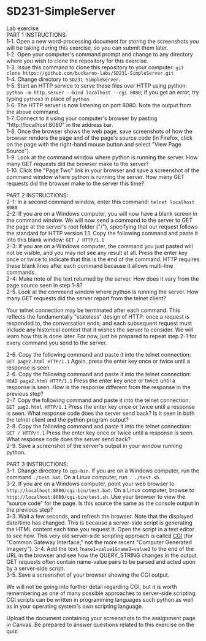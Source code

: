 # SD231-SimpleServer
Lab exercise  
PART 1 INSTRUCTIONS:  
1-1. Open a new word-processing document for storing the screenshots you will be taking during this exercise, so you can submit them later.  
1-2. Open your computer's command prompt and change to any directory where you wish to clone the repository for this exercise.  
1-3. Issue this command to clone this repository to your computer: `git clone https://github.com/buckaroo-labs/SD231-SimpleServer.git`  
1-4. Change directory to `SD231-SimpleServer`.  
1-5. Start an HTTP service to serve these files over HTTP using python: `python -m http.server --bind localhost --cgi 8080`; if you get an error, try typing `python3` in place of `python`.  
1-6. The HTTP server is now listening on port 8080. Note the output from the above command.   
1-7. Connect to it using your computer's browser by pasting "http://localhost:8080" in the address bar.   
1-8. Once the browser shows the web page, save screenshots of how the browser renders the page and of the page's source code (in Firefox, click on the page with the right-hand mouse button and select "View Page Source").  
1-9. Look at the command window where python is running the server. How many GET requests did the browser make to the server?  
1-10. Click the "Page Two" link in your browser and save a screenshot of the command window where python is running the server. How many GET requests did the browser make to the server this time?  
   
PART 2 INSTRUCTIONS:   
2-1: In a second command window, enter this command: `telnet localhost 8080`   
2-2: If you are on a Windows computer, you will now have a blank screen in the command window. We will now send a command to the server to GET the page at the server's root folder ("/"), specifying that our request follows the standard for HTTP version 1.1. Copy the following command and paste it into this blank window: `GET / HTTP/1.1`  
2-3: If you are on a Windows computer, the command you just pasted will not be visible, and you may not see any result at all. Press the enter key once or twice to indicate that this is the end of the command. HTTP requires these blank lines after each command because it allows multi-line commands.   
2-4: Make note of the text returned by the server.  How does it vary from the page source seen in step 1-8?  
2-5. Look at the command window where python is running the server. How many GET requests did the server report from the telnet client? 
  
Your telnet connection may be terminated after each command. This reflects the fundamentally "stateless" design of HTTP: once a request is responded to, the conversation ends; and each subsequent request must include any historical context that it wishes the server to consider. We will learn how this is done later. For now, just be prepared to repeat step 2-1 for every command you send to the server.   
  
2-6. Copy the following command and paste it into the telnet connection: `GET page2.html HTTP/1.1`  Again, press the enter key once or twice until a response is seen.   
2-6. Copy the following command and paste it into the telnet connection: `HEAD page2.html HTTP/1.1`  Press the enter key once or twice until a response is seen.  How is the response different from the response in the previous step?  
2-7. Copy the following command and paste it into the telnet connection: `GET pag2.html HTTP/1.1`  Press the enter key once or twice until a response is seen. What response code does the server send back? Is it seen in both the telnet client and the python program output?  
2-8. Copy the following command and paste it into the telnet connection: `GET / HTTP/!.1`  Press the enter key once or twice until a response is seen. What response code does the server send back?  
2-9.  Save a screenshot of the server's output in your window running python.
  
PART 3 INSTRUCTIONS:  
3-1. Change directory to `cgi-bin`. If you are on a Windows computer, run the command `./test.bat`. On a Linux computer, run `. ./test.sh`.   
3-2. If you are on a Windows computer, point your web browser to `http://localhost:8080/cgi-bin/test.bat`. On a Linux computer, browse to `http://localhost:8080/cgi-bin/test.sh`. Use your browser to view the "source code" for the page. Is this source the same as the console output in the previous step?   
3-3. Wait a few seconds, and refresh the browser. Note that the displayed date/time has changed. This is because a server-side script is generating the HTML content each time you request it.   Open the script in a text editor to see how. This very old server-side scripting approach is called [CGI](https://en.wikipedia.org/wiki/Common_Gateway_Interface) (for "Common Gateway Interface," not the more recent "Computer Generated Imagery"). 
3-4. Add the text `?name1=value1&name2=value2` to the end of the URL in the browser and see how the QUERY_STRING changes in the output. GET requests often contain name-value pairs to be parsed and acted upon by a server-side script.  
3-5. Save a screenshot of your browser showing the CGI output.  

We will not be going into further detail regarding CGI, but it is worth remembering as one of many possible approaches to server-side scripting.  CGI scripts can be written in programming languages such python as well as in your operating system's own scripting language. 

Upload the document containing your screenshots to the assignment page in Canvas. Be prepared to answer questions related to this exercise on the quiz.
